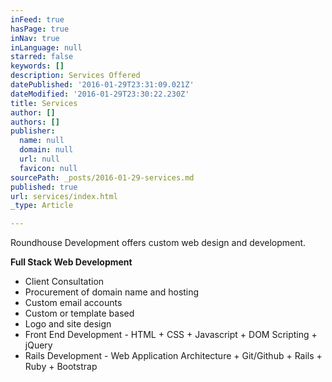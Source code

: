 ```yaml
---
inFeed: true
hasPage: true
inNav: true
inLanguage: null
starred: false
keywords: []
description: Services Offered
datePublished: '2016-01-29T23:31:09.021Z'
dateModified: '2016-01-29T23:30:22.230Z'
title: Services
author: []
authors: []
publisher:
  name: null
  domain: null
  url: null
  favicon: null
sourcePath: _posts/2016-01-29-services.md
published: true
url: services/index.html
_type: Article

---
```

Roundhouse Development offers custom web design and development.

**Full Stack Web Development**

* Client Consultation
* Procurement of domain name and hosting
* Custom email accounts
* Custom or template based
* Logo and site design
* Front End Development - HTML + CSS + Javascript + DOM Scripting + jQuery
* Rails Development - Web Application Architecture + Git/Github +  Rails + Ruby + Bootstrap